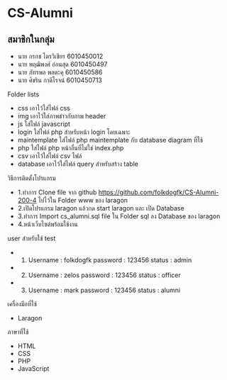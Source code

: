 # CS-Alumni
## สมาชิกในกลุ่ม
* นาย กรกช    ไตรวิเชียร  6010450012
* นาย พฤฒิพงศ์ อ่อนสุด    6010450497
* นาย ภัทรพล   พลตะคุ    6010450586
* นาย ศิขริน    กาดีโรจน์   6010450713

Folder lists
* css เอาไว้ใส่ไฟล์ css
* img เอาไว้ใส่ภาพข่าวกับภาพ header
* js ใส่ไฟล์ javascript 
* login ใส่ไฟล์ php สำหรับหน้า login โดยเฉพาะ
* maintemplate ใส่ไฟล์ php maintemplate กับ database diagram ที่ใช้
* php ใส่ไฟล์ php หน้าอื่นที่ไม่ใช่ index.php 
* csv เอาไว้ใส่ไฟล์ csv ไฟล์
* database เอาไว้ใส่ไฟล์ query สำหรับสร้าง table

วิธีการติดตั้งโปรแกรม
* 1.ทำการ Clone file จาก github https://github.com/folkdogfk/CS-Alumni-200-4 ไปไว้ใน Folder www ของ laragon
* 2.เปิดโปรแกรม laragon แล้วกด start laragon และ เปิด Database
* 3.ทำการ Import cs_alumni.sql file ใน Folder sql ลง Database ของ laragon 
* 4.หน้าเว็บไซต์พร้อมใช้งาน 

user สำหรับใช้ test
* 1. Username : folkdogfk password : 123456   status : admin
* 2. Username : zelos     password : 123456   status : officer
* 3. Username : mark      password : 123456   status : alumni

เครื่องมือที่ใช้
* Laragon

ภาษาที่ใช้
* HTML
* CSS
* PHP
* JavaScript
